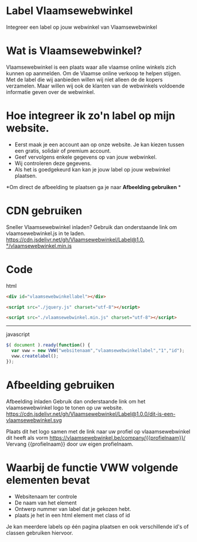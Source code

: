# Label Vlaamsewebwinkel
Integreer een label op jouw webwinkel van Vlaamsewebwinkel

# Wat is Vlaamsewebwinkel?
Vlaamsewebwinkel is een plaats waar alle vlaamse online winkels zich kunnen op aanmelden. Om de Vlaamse online verkoop te helpen stijgen. Met de label die wij aanbieden willen wij niet alleen de de kopers verzamelen. Maar willen wij ook de klanten van de webwinkels voldoende informatie geven over de webwinkel.

# Hoe integreer ik zo'n label op mijn website.
- Eerst maak je een account aan op onze website.
  Je kan kiezen tussen een gratis, solidair of premium account.
- Geef vervolgens enkele gegevens op van jouw webwinkel.
- Wij controleren deze gegevens.
- Als het is goedgekeurd kan kan je jouw label op jouw webwinkel plaatsen.

*Om direct de afbeelding te plaatsen ga je naar **Afbeelding gebruiken** *

# CDN gebruiken
Sneller Vlaamsewebwinkel inladen?
Gebruik dan onderstaande link om vlaamsewebwinkel.js in te laden.
https://cdn.jsdelivr.net/gh/Vlaamsewebwinkel/Label@1.0.°/vlaamsewebwinkel.min.js

# Code

html
```html
<div id="vlaamsewebwinkellabel"></div>
```
```html
<script src="./jquery.js" charset="utf-8"></script>
```
```html
<script src="./vlaamsewebwinkel.min.js" charset="utf-8"></script>
```
****

javascript
```javascript
$( document ).ready(function() {
  var vww = new VWW("websitenaam","vlaamsewebwinkellabel","1","id");
  vww.createlabel();
});
```

# Afbeelding gebruiken
Afbeelding inladen
Gebruik dan onderstaande link om het vlaamsewebwinkel logo te tonen op uw website.
https://cdn.jsdelivr.net/gh/Vlaamsewebwinkel/Label@1.0.0/dit-is-een-vlaamsewebwinkel.svg

Plaats dit het logo samen met de link naar uw profiel op vlaaamsewebwinkel
dit heeft als vorm https://vlaamsewebwinkel.be/company/{{profielnaam}}/
Vervang {{profielnaam}} door uw eigen profielnaam.

# Waarbij de functie VWW volgende elementen bevat
* Websitenaam ter controle
* De naam van het element
* Ontwerp nummer van label dat je gekozen hebt.
* plaats je het in een html element met class of id

Je kan meerdere labels op één pagina plaatsen en ook verschillende id's of classen gebruiken hiervoor.

